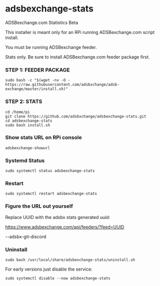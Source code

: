 # adsbexchange-stats
ADSBexchange.com Statistics Beta

This installer is meant only for an RPi running ADSBexchange.com script install.

You must be running ADSBexchange feeder.

Stats only.  Be sure to install ADSBexchange.com feeder package first.

### STEP 1: FEEDER PACKAGE

```
sudo bash -c "$(wget -nv -O - https://raw.githubusercontent.com/adsbxchange/adsb-exchange/master/install.sh)"
```

### STEP 2: STATS

```
cd /home/pi
git clone https://github.com/adsbxchange/adsbexchange-stats.git
cd adsbexchange-stats
sudo bash install.sh
```

### Show stats URL on RPi console
```
adsbexchange-showurl
```


### Systemd Status

```
sudo systemctl status adsbexchange-stats
```

### Restart

```
sudo systemctl restart adsbexchange-stats
```

### Figure the URL out yourself

Replace UUID with the adsbx stats generated uuid:

https://www.adsbexchange.com/api/feeders/?feed=UUID

--adsbx-git-discord

### Uninstall

```
sudo bash /usr/local/share/adsbexchange-stats/uninstall.sh
```

For early versions just disable the service:
```
sudo systemctl disable --now adsbexchange-stats
```
